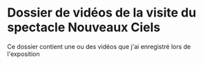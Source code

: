 # Dossier de vidéos de la visite du spectacle Nouveaux Ciels
Ce dossier contient une ou des vidéos que j'ai enregistré lors de l'exposition

